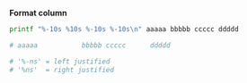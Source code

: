 **Format column**
```sh
printf "%-10s %10s %-10s %-10s\n" aaaaa bbbbb ccccc ddddd

# aaaaa           bbbbb ccccc      ddddd

# '%-ns' = left justified
# '%ns'  = right justified
```
